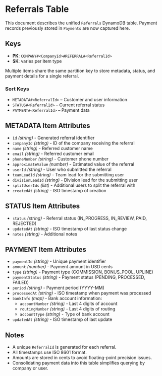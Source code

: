 # Referrals Table

This document describes the unified `Referrals` DynamoDB table. Payment records previously stored in `Payments` are now captured here.

## Keys

- **PK**: `COMPANY#<CompanyId>#REFERRAL#<ReferralId>`
- **SK**: varies per item type

Multiple items share the same partition key to store metadata, status, and payment details for a single referral.

### Sort Keys
- `METADATA#<ReferralId>` – Customer and user information
- `STATUS#<ReferralId>` – Current referral status
- `PAYMENT#<ReferralId>` – Payment data

## METADATA Item Attributes

- `id` _(string)_ - Generated referral identifier
- `companyId` _(string)_ - ID of the company receiving the referral
- `name` _(string)_ - Referred customer name
- `email` _(string)_ - Referred customer email
- `phoneNumber` _(string)_ - Customer phone number
- `approximateValue` _(number)_ - Estimated value of the referral
- `userId` _(string)_ - User who submitted the referral
- `teamLeadId` _(string)_ - Team lead for the submitting user
- `divisionLeadId` _(string)_ - Division lead for the submitting user
- `splitUserIds` _(list)_ - Additional users to split the referral with
- `createdAt` _(string)_ - ISO timestamp of creation

## STATUS Item Attributes

- `status` _(string)_ - Referral status (IN_PROGRESS, IN_REVIEW, PAID, REJECTED)
- `updatedAt` _(string)_ - ISO timestamp of last status change
- `notes` _(string)_ - Additional notes

## PAYMENT Item Attributes

- `paymentId` _(string)_ - Unique payment identifier
- `amount` _(number)_ - Payment amount in USD cents
- `type` _(string)_ - Payment type (COMMISSION, BONUS_POOL, UPLINE)
- `paymentStatus` _(string)_ - Payment status (PENDING, PROCESSED, FAILED)
- `period` _(string)_ - Payment period (YYYY-MM)
- `processedAt` _(string)_ - ISO timestamp when payment was processed
- `bankInfo` _(map)_ - Bank account information:
  - `accountNumber` _(string)_ - Last 4 digits of account
  - `routingNumber` _(string)_ - Last 4 digits of routing
  - `accountType` _(string)_ - Type of bank account
- `updatedAt` _(string)_ - ISO timestamp of last update

## Notes

- A unique `ReferralId` is generated for each referral.
- All timestamps use ISO 8601 format.
- Amounts are stored in cents to avoid floating-point precision issues.
- Consolidating payment data into this table simplifies querying by company or user.
